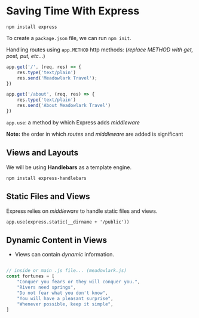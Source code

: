 # Saving Time With Express

`npm install express`

To create a `package.json` file, we can run `npm init`.


Handling routes using `app.METHOD` http methods: (*replace METHOD with get, post, put, etc...*)
```js
app.get('/', (req, res) => {
	res.type('text/plain')
	res.send('Meadowlark Travel');
})

app.get('/about', (req, res) => {
	res.type('text/plain')
	res.send('About Meadowlark Travel')
}) 
```


`app.use`: a method by which Express adds *middleware*

**Note:** the order in which *routes* and *middleware* are added is significant


## Views and Layouts

We will be using **Handlebars** as a template engine.

`npm install express-handlebars`


## Static Files and Views

Express relies on *middleware* to handle static files and views.

`app.use(express.static(__dirname + '/public'))`

## Dynamic Content in Views

- Views can contain *dynamic* information.

```js

// inside or main .js file... (meadowlark.js)
const fortunes = [
	"Conquer you fears or they will conquer you.",
	"Rivers need springs",
	"Do not fear what you don't know",
	"You will have a pleasant surprise",
	"Whenever possible, keep it simple",
]
```